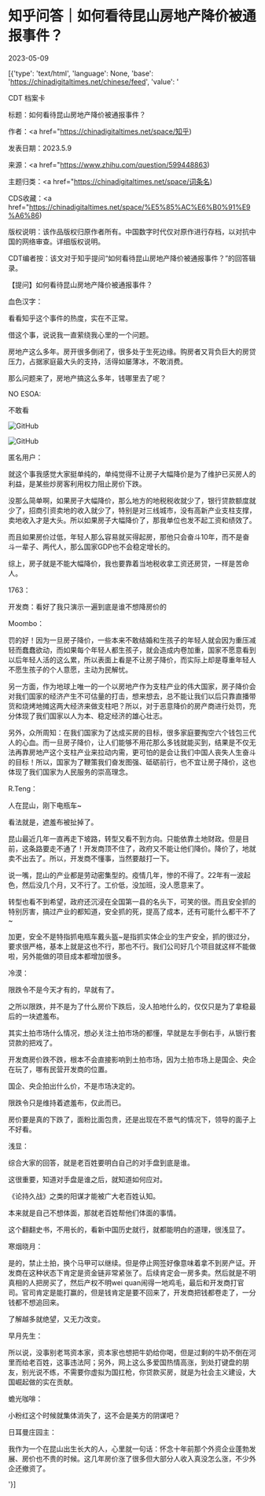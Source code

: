 # 知乎问答｜如何看待昆山房地产降价被通报事件？

2023-05-09

[{'type': 'text/html', 'language': None, 'base': 'https://chinadigitaltimes.net/chinese/feed', 'value': '

CDT 档案卡

标题：如何看待昆山房地产降价被通报事件？

作者：<a href="https://chinadigitaltimes.net/space/知乎)

发表日期：2023.5.9

来源：<a href="https://www.zhihu.com/question/599448863)

主题归类：<a href="https://chinadigitaltimes.net/space/词条名)

CDS收藏：<a href="https://chinadigitaltimes.net/space/%E5%85%AC%E6%B0%91%E9%A6%86)

版权说明：该作品版权归原作者所有。中国数字时代仅对原作进行存档，以对抗中国的网络审查。详细版权说明。





CDT编者按：该文对于知乎提问“如何看待昆山房地产降价被通报事件？”的回答辑录。



【提问】如何看待昆山房地产降价被通报事件？







血色汉字：

看看知乎这个事件的热度，实在不正常。

借这个事，说说我一直萦绕我心里的一个问题。

房地产这么多年。房开很多倒闭了，很多处于生死边缘。购房者又背负巨大的房贷压力，占据家庭最大头的支持，活得如屡薄冰，不敢消费。

那么问题来了，房地产搞这么多年，钱哪里去了呢？







NO ESOA:

不敢看



![GitHub](https://chinadigitaltimes.net/chinese/files/2023/05/v2-d281bef1b8eb35fd2a554f8d0803d05d_r.jpg)

![GitHub](https://chinadigitaltimes.net/chinese/files/2023/05/v2-c51e01831e57f95e03dd54dac62250ee_r.jpg)





匿名用户：

就这个事我感觉大家挺单纯的，单纯觉得不让房子大幅降价是为了维护已买房人的利益，是某些炒房客利用权力阻止房价下跌。

没那么简单啊，如果房子大幅降价，那么地方的地税税收就少了，银行贷款额度就少了，招商引资卖地的收入就少了，特别是对三线城市，没有高新产业支柱支撑，卖地收入才是大头。所以如果房子大幅降价了，那我单位也发不起工资和绩效了。

而且如果房价过低，年轻人那么容易就买得起房，那他只会奋斗10年，而不是奋斗一辈子、两代人，那么国家GDP也不会稳定增长的。

综上，房子就是不能大幅降价，我也要靠着当地税收拿工资还房贷，一样是苦命人。







1763：

开发商：看好了我只演示一遍到底是谁不想降房价的







Moombo：

罚的好！因为一旦房子降价，一些本来不敢结婚和生孩子的年轻人就会因为重压减轻而蠢蠢欲动，而如果每个年轻人都生孩子，就会造成内卷加重，国家不愿意看到以后年轻人活的这么累，所以表面上看是不让房子降价，而实际上却是尊重年轻人不愿生孩子的个人意愿，主动为民解忧。 

另一方面，作为地球上唯一的一个以房地产作为支柱产业的伟大国家，房子降价会对我们国家的经济产生不可估量的打击，想来想去，总不能让我们以后只靠直播带货和烧烤地摊这两大经济来做支柱吧？所以，对于恶意降价的房产商进行处罚，充分体现了我们国家以人为本、稳定经济的雄心壮志。

另外，众所周知：在我们国家为了达成买房的目标，很多家庭要掏空六个钱包三代人的心血。而一旦房子降价，让人们能够不用花那么多钱就能买到，结果是不仅无法再靠房地产这个支柱产业来拉动内需，更可怕的是会让我们中国人丧失人生奋斗的目标！所以，国家为了鞭策我们奋发图强、砥砺前行，也不宜让房子降价，这也体现了我们国家为人民服务的崇高理念。







R.Teng：

人在昆山，刚下电瓶车~

看法就是，遮羞布被扯掉了。

昆山最近几年一直再走下坡路，转型又看不到方向。只能依靠土地财政。但是目前，这条路要走不通了！开发商顶不住了，政府又不能让他们降价。降价了，地就卖不出去了。所以，开发商不懂事，当然要敲打一下。

说一嘴，昆山的产业都是劳动密集型的。疫情几年，惨的不得了。22年有一波起色，然后没几个月，又不行了。工价低，没加班，没人愿意来了。

转型也看不到希望，政府还沉浸在全国第一县的名头下，可笑的很。而且安全抓的特别厉害，搞过产业的都知道，安全抓的死，提高了成本，还有可能什么都干不了~

加更，安全不是特指抓电瓶车戴头盔~是指抓实体企业的生产安全，抓的很过分，要求很严格，基本上就是这也不行，那也不行。我们公司好几个项目就这样不能做啦，另外能做的项目成本都增加很多。







冷漠：

限跌令不是今天才有的，早就有了。

之所以限跌，并不是为了什么房价下跌后，没人拍地什么的，仅仅只是为了拿稳最后的一块遮羞布。

其实土拍市场什么情况，想必关注土拍市场的都懂，早就是左手倒右手，从银行套贷款的把戏了。

开发商房价跌不跌，根本不会直接影响到土拍市场，因为土拍市场上是国企、央企在玩了，哪有民营开发商的位置。

国企、央企拍出什么价，不是市场决定的。

限跌令只是维持着遮羞布，仅此而已。

房价要是真的下跌了，面粉比面包贵，还是出现在不景气的情况下，领导的面子上不好看。







浅显：

综合大家的回答，就是老百姓要明白自己的对手盘到底是谁。

这很重要，知道对手盘是谁之后，就知道如何应对。

《论持久战》之类的阳谋才能被广大老百姓认知。

本来就是自己不想体面，那就老百姓帮他们体面的事情。

这个翻翻史书，不用长的，看新中国历史就行，就都能明白的道理，很浅显了。







寒烟晓月：

是的，禁止土拍，换个马甲可以继续。但是停止网签好像意味着拿不到房产证。开发商在这种状态下肯定是资金链非常紧张了。后续肯定会一房多卖。然后就是不明真相的人把房买了，然后产权不明wei quan闹得一地鸡毛，最后和开发商打官司。官司肯定是能打赢的，但是钱肯定是要不回来了，开发商把钱都卷走了，一分钱都不想追回来。

了解越多就绝望，又无力改变。







早月先生：

所以说，没事别老骂资本家，资本家也想把牛奶给你喝，但是过剩的牛奶不倒在河里而给老百姓，这事违法阿；另外，网上这么多爱国热情高涨，到处打键盘的朋友，别光说不练，不需要你虚拟为国扛枪，你贷款买房，就是为社会主义建设，大国崛起做的实在贡献。







蟾光咖啡：

小粉红这个时候就集体消失了，这不会是美方的阴谋吧？







日耳曼庄园主：

我作为一个在昆山出生长大的人，心里就一句话：怀念十年前那个外资企业蓬勃发展、房价也不贵的时候。这几年房价涨了很多但大部分人收入真没怎么涨，不少外企还撤资了。

'}]